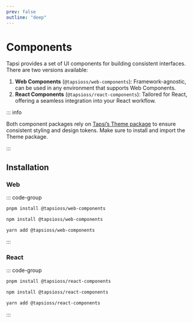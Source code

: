```yaml
---
prev: false
outline: "deep"
---
```


# Components

Tapsi provides a set of UI components for building consistent interfaces. There are two versions available:

1. **Web Components** (`@tapsioss/web-components`): Framework-agnostic, can be used in any environment that supports Web Components.
2. **React Components** (`@tapsioss/react-components`): Tailored for React, offering a seamless integration into your React workflow.

::: info

 Both component packages rely on [Tapsi’s Theme package](/theme) to ensure consistent styling and design tokens. Make sure to install and import the Theme package.
 
:::


## Installation

### Web

::: code-group

```bash [pnpm]
pnpm install @tapsioss/web-components
```

```bash [npm]
npm install @tapsioss/web-components
```

```bash [yarn]
yarn add @tapsioss/web-components
```
:::

### React

::: code-group

```bash [pnpm]
pnpm install @tapsioss/react-components
```

```bash [npm]
npm install @tapsioss/react-components
```

```bash [yarn]
yarn add @tapsioss/react-components
```
:::

